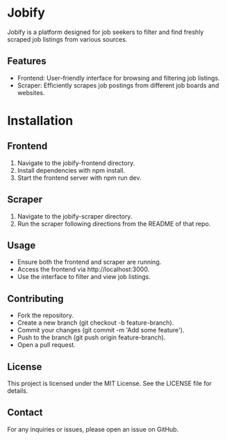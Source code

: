# Jobify

Jobify is a platform designed for job seekers to filter and find freshly scraped job listings from various sources.

## Features
 - Frontend: User-friendly interface for browsing and filtering job listings.
 - Scraper: Efficiently scrapes job postings from different job boards and websites.

# Installation

## Frontend
1. Navigate to the jobify-frontend directory.
2. Install dependencies with npm install.
3. Start the frontend server with npm run dev.

## Scraper
1. Navigate to the jobify-scraper directory.
2. Run the scraper following directions from the README of that repo.

## Usage
 - Ensure both the frontend and scraper are running.
 - Access the frontend via http://localhost:3000.
 - Use the interface to filter and view job listings.

## Contributing
 - Fork the repository.
 - Create a new branch (git checkout -b feature-branch).
 - Commit your changes (git commit -m 'Add some feature').
 - Push to the branch (git push origin feature-branch).
 - Open a pull request.

## License
This project is licensed under the MIT License. See the LICENSE file for details.

## Contact
For any inquiries or issues, please open an issue on GitHub.